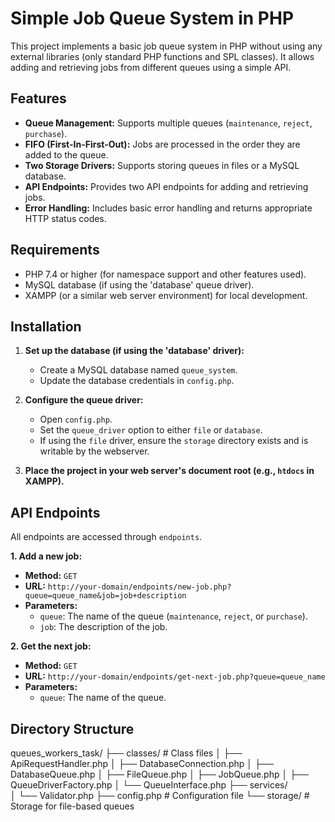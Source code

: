 # Simple Job Queue System in PHP

This project implements a basic job queue system in PHP without using any external libraries (only standard PHP functions and SPL classes). It allows adding and retrieving jobs from different queues using a simple API.

## Features

*   **Queue Management:** Supports multiple queues (`maintenance`, `reject`, `purchase`).
*   **FIFO (First-In-First-Out):** Jobs are processed in the order they are added to the queue.
*   **Two Storage Drivers:** Supports storing queues in files or a MySQL database.
*   **API Endpoints:** Provides two API endpoints for adding and retrieving jobs.
*   **Error Handling:** Includes basic error handling and returns appropriate HTTP status codes.

## Requirements

*   PHP 7.4 or higher (for namespace support and other features used).
*   MySQL database (if using the 'database' queue driver).
*   XAMPP (or a similar web server environment) for local development.

## Installation

1.  **Set up the database (if using the 'database' driver):**

    *   Create a MySQL database named `queue_system`.
    *   Update the database credentials in `config.php`.

2.  **Configure the queue driver:**

    *   Open `config.php`.
    *   Set the `queue_driver` option to either `file` or `database`.
    *   If using the `file` driver, ensure the `storage` directory exists and is writable by the webserver.

3.  **Place the project in your web server's document root (e.g., `htdocs` in XAMPP).**

## API Endpoints

All endpoints are accessed through `endpoints`.

**1. Add a new job:**

*   **Method:** `GET`
*   **URL:** `http://your-domain/endpoints/new-job.php?queue=queue_name&job=job+description`
*   **Parameters:**
    *   `queue`: The name of the queue (`maintenance`, `reject`, or `purchase`).
    *   `job`: The description of the job.


**2. Get the next job:**

*   **Method:** `GET`
*   **URL:** `http://your-domain/endpoints/get-next-job.php?queue=queue_name`
*   **Parameters:**
    *   `queue`: The name of the queue.

## Directory Structure

queues_workers_task/
├── classes/          # Class files
│   ├── ApiRequestHandler.php
│   ├── DatabaseConnection.php
│   ├── DatabaseQueue.php
│   ├── FileQueue.php
│   ├── JobQueue.php
│   ├── QueueDriverFactory.php
│   └── QueueInterface.php
├── services/    
│   └── Validator.php
├── config.php        # Configuration file
└── storage/          # Storage for file-based queues
